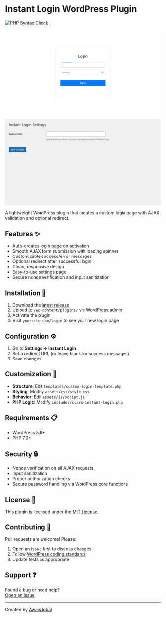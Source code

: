 # Instant Login WordPress Plugin

[![PHP Syntax Check](https://github.com/Awais-857/instant-login/actions/workflows/php-checks.yml/badge.svg)](https://github.com/Awais-857/instant-login/actions/workflows/php-checks.yml)

![Login Page](screenshots/login_page.png)
![Settings Page](screenshots/settings_page.png)

A lightweight WordPress plugin that creates a custom login page with AJAX validation and optional redirect.

## Features ✨
- Auto-creates login page on activation
- Smooth AJAX form submission with loading spinner
- Customizable success/error messages
- Optional redirect after successful login
- Clean, responsive design
- Easy-to-use settings page
- Secure nonce verification and input sanitization

## Installation 🚀
1. Download the [latest release](https://github.com/Awais-857/instant-login/releases)
2. Upload to `/wp-content/plugins/` via WordPress admin
3. Activate the plugin
4. Visit `yoursite.com/login` to see your new login page

## Configuration ⚙️
1. Go to **Settings → Instant Login**
2. Set a redirect URL (or leave blank for success messages)
3. Save changes

## Customization 🎨
- **Structure**: Edit `templates/custom-login-template.php`
- **Styling**: Modify `assets/css/style.css`
- **Behavior**: Edit `assets/js/script.js`
- **PHP Logic**: Modify `includes/class-instant-login.php`

## Requirements 📋
- WordPress 5.6+
- PHP 7.0+

## Security 🔒
- Nonce verification on all AJAX requests
- Input sanitization
- Proper authorization checks
- Secure password handling via WordPress core functions

## License 📄
This plugin is licensed under the [MIT License](LICENSE).

## Contributing 🤝
Pull requests are welcome! Please:
1. Open an issue first to discuss changes
2. Follow [WordPress coding standards](https://developer.wordpress.org/coding-standards/)
3. Update tests as appropriate

## Support ❓
Found a bug or need help?  
[Open an Issue](https://github.com/Awais-857/instant-login/issues)

---
Created by [Awais Iqbal](https://github.com/Awais-857)
